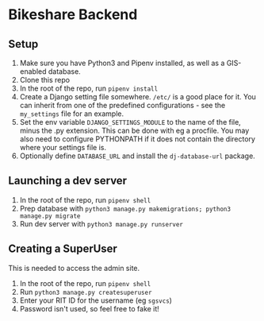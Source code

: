 # Bikeshare Backend

## Setup
1. Make sure you have Python3 and Pipenv installed, as well as a GIS-enabled database.
2. Clone this repo
3. In the root of the repo, run `pipenv install`
4. Create a Django setting file somewhere. `/etc/` is a good place for it. You can inherit from one of the predefined configurations - see the `my_settings` file for an example.
5. Set the env variable `DJANGO_SETTINGS_MODULE` to the name of the file, minus the .py extension. This can be done with eg a procfile. You may also need to configure PYTHONPATH if it does not contain the directory where your settings file is.
6. Optionally define `DATABASE_URL` and install the `dj-database-url` package.

## Launching a dev server
1. In the root of the repo, run `pipenv shell`
2. Prep database with `python3 manage.py makemigrations; python3 manage.py migrate`
3. Run dev server with `python3 manage.py runserver`

## Creating a SuperUser
This is needed to access the admin site.

1. In the root of the repo, run `pipenv shell`
2. Run `python3 manage.py createsuperuser`
3. Enter your RIT ID for the username (eg `sgsvcs`)
4. Password isn't used, so feel free to fake it!
